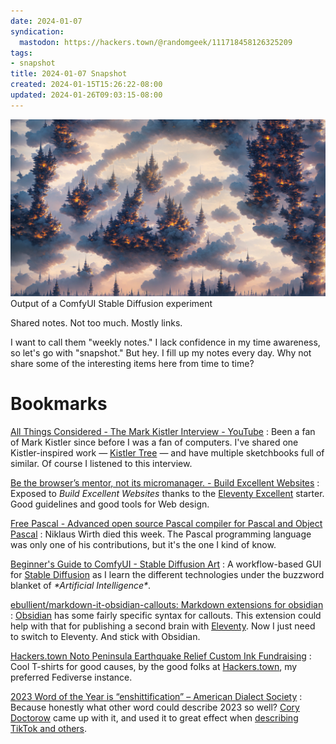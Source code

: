 ```yaml
---
date: 2024-01-07
syndication:
  mastodon: https://hackers.town/@randomgeek/111718458126325209
tags:
- snapshot
title: 2024-01-07 Snapshot
created: 2024-01-15T15:26:22-08:00
updated: 2024-01-26T09:03:15-08:00
---
```


![attachments/2024-01-07-snapshot-cover.jpg](../../../attachments/2024-01-07-snapshot-cover.jpg)
Output of a ComfyUI Stable Diffusion experiment

Shared notes. Not too much. Mostly links.

I want to call them "weekly notes." I lack confidence in my time awareness, so let's go with "snapshot." But hey. I fill up my notes every day. Why not share some of the interesting items here from time to time?

# Bookmarks

[All Things Considered - The Mark Kistler Interview - YouTube](https://www.youtube.com/watch?v=WP4cSfrJUuE)
: Been a fan of Mark Kistler since before I was a fan of computers. I've shared one Kistler-inspired work — [Kistler Tree](../../2020/04/Kistler%20Tree.md) — and have multiple sketchbooks full of similar. Of course I listened to this interview.

[Be the browser’s mentor, not its micromanager. - Build Excellent Websites](https://buildexcellentwebsit.es/)
: Exposed to *Build Excellent Websites* thanks to the [Eleventy Excellent](https://github.com/madrilene/eleventy-excellent) starter. Good guidelines and good tools for Web design.

[Free Pascal - Advanced open source Pascal compiler for Pascal and Object Pascal](https://www.freepascal.org/)
: Niklaus Wirth died this week. The Pascal programming language was only one of his contributions, but it's the one I kind of know.

[Beginner's Guide to ComfyUI - Stable Diffusion Art](https://stable-diffusion-art.com/comfyui/)
: A workflow-based GUI for [Stable Diffusion](https://stablediffusionxl.com) as I learn the different technologies under the buzzword blanket of *\*Artificial Intelligence\**.

[ebullient/markdown-it-obsidian-callouts: Markdown extensions for obsidian](https://github.com/ebullient/markdown-it-obsidian-callouts)
: [Obsidian](https://obsidian.md) has some fairly specific syntax for callouts. This extension could help with that for publishing a second brain with [Eleventy](https://11ty.dev). Now I just need to switch to Eleventy. And stick with Obsidian.

[Hackers.town Noto Peninsula Earthquake Relief Custom Ink Fundraising](https://www.customink.com/fundraising/hackerstown-noto-peninsula-earthquake-relief-1747)
: Cool T-shirts for good causes, by the good folks at [Hackers.town](https://hackers.town), my preferred Fediverse instance.

[2023 Word of the Year is “enshittification” – American Dialect Society](https://americandialect.org/2023-word-of-the-year-is-enshittification/)
: Because honestly what other word could describe 2023 so well? [Cory Doctorow](https://pluralistic.net) came up with it, and used it to great effect when [describing TikTok and others](https://www.wired.com/story/tiktok-platforms-cory-doctorow/).

